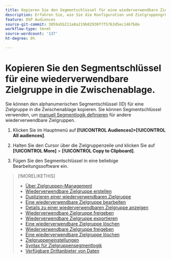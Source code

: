 ```yaml
---
title: Kopieren Sie den Segmentschlüssel für eine wiederverwendbare Zielgruppe in die Zwischenablage.
description: Erfahren Sie, wie Sie die Konfiguration und Zielgruppengröße für eine wiederverwendbare Zielgruppe anzeigen können.
feature: DSP Audiences
source-git-commit: 3059a5b211a8a219b02930f7f5763d5ec1467b8e
workflow-type: tm+mt
source-wordcount: '137'
ht-degree: 0%

---
```


# Kopieren Sie den Segmentschlüssel für eine wiederverwendbare Zielgruppe in die Zwischenablage.

Sie können den alphanumerischen Segmentschlüssel (ID) für eine Zielgruppe in die Zwischenablage kopieren. Sie können Segmentschlüssel verwenden, um [manuell Segmentlogik definieren](audience-segment-logic-syntax.md) für andere wiederverwendbare Zielgruppen.

1. Klicken Sie im Hauptmenü auf **[!UICONTROL Audiences]>[!UICONTROL All audiences]**.

1. Halten Sie den Cursor über die Zielgruppenzeile und klicken Sie auf **[!UICONTROL More]** > **[!UICONTROL Copy to Clipboard]**.

1. Fügen Sie den Segmentschlüssel in eine beliebige Bearbeitungssoftware ein.

>[!MORELIKETHIS]
>
>* [Über Zielgruppen-Management](audience-about.md)
>* [Wiederverwendbare Zielgruppe erstellen](reusable-audience-create.md)
>* [Duplizieren einer wiederverwendbaren Zielgruppe](reusable-audience-duplicate.md)
>* [Eine wiederverwendbare Zielgruppe bearbeiten](reusable-audience-edit.md)
>* [Details zu einer wiederverwendbaren Zielgruppe anzeigen](reusable-audience-view-details.md)
>* [Wiederverwendbare Zielgruppe freigeben](reusable-audience-share.md)
>* [Wiederverwendbare Zielgruppe exportieren](reusable-audience-export.md)
>* [Eine wiederverwendbare Zielgruppe löschen](reusable-audience-delete.md)
>* [Wiederverwendbare Zielgruppe freigeben](reusable-audience-share.md)
>* [Eine wiederverwendbare Zielgruppe löschen](reusable-audience-delete.md)
>* [Zielgruppeneinstellungen](audience-settings.md)
>* [Syntax für Zielgruppensegmentlogik](audience-segment-logic-syntax.md)
>* [Verfügbare Drittanbieter von Daten](third-party-data-providers.md)

